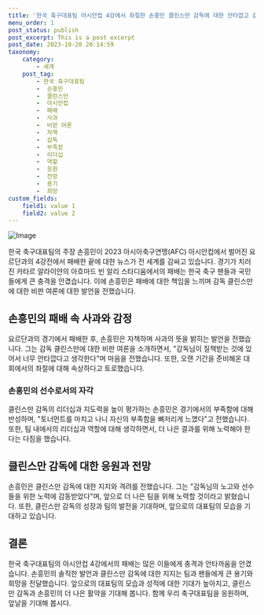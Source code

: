 ```yaml
---
title: '한국 축구대표팀 아시안컵 4강에서 좌절한 손흥민 클린스만 감독에 대한 안타깝고 감동적인 발언'
menu_order: 1
post_status: publish
post_excerpt: This is a post excerpt
post_date: 2023-10-20 20:14:59
taxonomy:
    category:
        - 세계
    post_tag:
        - 한국 축구대표팀
        -  손흥민
        -  클린스만
        -  아시안컵
        -  패배
        -  사과
        -  비판 여론
        -  자책
        -  감독
        -  부족함
        -  리더십
        -  역할
        -  응원
        -  전망
        -  용기
        -  희망
custom_fields:
    field1: value 1
    field2: value 2
---
```


![Image](https://imgnews.pstatic.net/image/469/2024/02/07/0000784343_001_20240207054801595.jpg?type=w647)


한국 축구대표팀의 주장 손흥민이 2023 아시아축구연맹(AFC) 아시안컵에서 벌어진 요르단과의 4강전에서 패배한 끝에 대한 뉴스가 전 세계를 감싸고 있습니다. 경기가 치러진 카타르 알라이얀의 아흐마드 빈 알리 스타디움에서의 패배는 한국 축구 팬들과 국민들에게 큰 충격을 안겼습니다. 이에 손흥민은 패배에 대한 책임을 느끼며 감독 클린스만에 대한 비판 여론에 대한 발언을 전했습니다.

## 손흥민의 패배 속 사과와 감정
요르단과의 경기에서 패배한 후, 손흥민은 자책하며 사과의 뜻을 밝히는 발언을 전했습니다. 그는 감독 클린스만에 대한 비판 여론을 소개하면서, "감독님이 질책받는 것에 있어서 너무 안타깝다고 생각한다"며 마음을 전했습니다. 또한, 오랜 기간을 준비해온 대회에서의 좌절에 대해 속상하다고 토로했습니다.

### 손흥민의 선수로서의 자각
클린스만 감독의 리더십과 지도력을 높이 평가하는 손흥민은 경기에서의 부족함에 대해 반성하며, "토너먼트를 마치고 나니 자신의 부족함을 뼈저리게 느꼈다"고 전했습니다. 또한, 팀 내에서의 리더십과 역할에 대해 생각하면서, 더 나은 결과를 위해 노력해야 한다는 다짐을 했습니다.

## 클린스만 감독에 대한 응원과 전망
손흥민은 클린스만 감독에 대한 지지와 격려를 전했습니다. 그는 "감독님의 노고와 선수들을 위한 노력에 감동받았다"며, 앞으로 더 나은 팀을 위해 노력할 것이라고 밝혔습니다. 또한, 클린스만 감독의 성장과 팀의 발전을 기대하며, 앞으로의 대표팀의 모습을 기대하고 있습니다.

## 결론
한국 축구대표팀의 아시안컵 4강에서의 패배는 많은 이들에게 충격과 안타까움을 안겼습니다. 손흥민의 솔직한 발언과 클린스만 감독에 대한 지지는 팀과 팬들에게 큰 용기와 희망을 전달했습니다. 앞으로의 대표팀의 모습과 성적에 대한 기대가 높아지고, 클린스만 감독과 손흥민의 더 나은 활약을 기대해 봅니다. 함께 우리 축구대표팀을 응원하며, 앞날을 기대해 봅시다.
